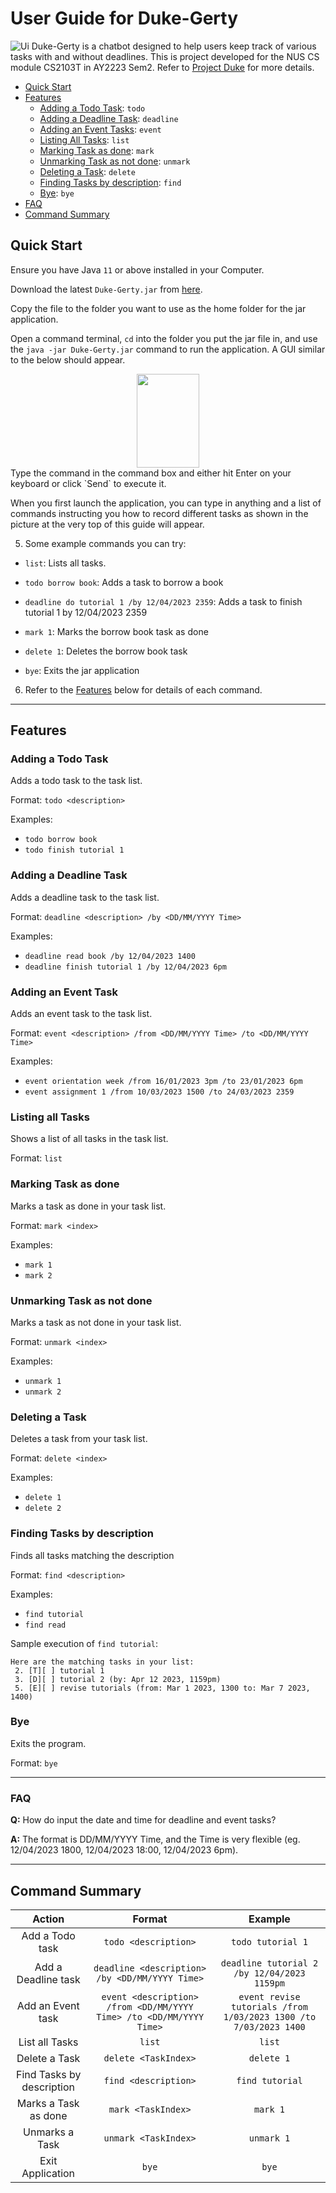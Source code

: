 # User Guide for Duke-Gerty
![Ui](./Ui.png)
Duke-Gerty is a chatbot designed to help users keep track of various tasks with and without deadlines. This is project developed for the NUS CS module CS2103T in AY2223 Sem2. Refer to [Project Duke](https://github.com/nus-cs2103-AY2223S2/ip) for more details.

- [Quick Start](#quick-start)
- [Features](#features)
    * [Adding a Todo Task](#adding-a-todo-task): `todo`
    * [Adding a Deadline Task](#adding-a-deadline-task): `deadline`
    * [Adding an Event Tasks](#adding-an-event-task): `event`
    * [Listing All Tasks](#listing-all-tasks): `list`
    * [Marking Task as done](#marking-task-as-done): `mark`
    * [Unmarking Task as not done](#unmarking-task-as-not-done): `unmark`
    * [Deleting a Task](#deleting-a-task): `delete`
    * [Finding Tasks by description](#finding-tasks-by-description): `find`
    * [Bye](#bye): `bye`
- [FAQ](#faq)
- [Command Summary](#command-summary)

## Quick Start

Ensure you have Java `11` or above installed in your Computer.

Download the latest `Duke-Gerty.jar` from [here](https://github.com/kyueran/ip/releases).

Copy the file to the folder you want to use as the home folder for the jar application.

Open a command terminal, `cd` into the folder you put the jar file in, and use the `java -jar Duke-Gerty.jar` command to run the application.
A GUI similar to the below should appear.
<div align="center">
<img src="./Welcome.png" width="100" height="150">
</div>
Type the command in the command box and either hit Enter on your keyboard or click `Send` to execute it.

When you first launch the application, you can type in anything and a list of commands
instructing you how to record different tasks as shown in the picture at the very top of this guide will appear.

5. Some example commands you can try:

 - `list`: Lists all tasks.


- `todo borrow book`: Adds a task to borrow a book


- `deadline do tutorial 1 /by 12/04/2023 2359`: Adds a task to finish tutorial 1 by 12/04/2023 2359


- `mark 1`: Marks the borrow book task as done


- `delete 1`: Deletes the borrow book task


- `bye`: Exits the jar application

6. Refer to the [Features](#features) below for details of each command.


---

## Features

### Adding a Todo Task

Adds a todo task to the task list.

Format: `todo <description>`

Examples:
- `todo borrow book`
- `todo finish tutorial 1`

### Adding a Deadline Task

Adds a deadline task to the task list.

Format: `deadline <description> /by <DD/MM/YYYY Time>` 

Examples:
- `deadline read book /by 12/04/2023 1400`
- `deadline finish tutorial 1 /by 12/04/2023 6pm`

### Adding an Event Task

Adds an event task to the task list.

Format: `event <description> /from <DD/MM/YYYY Time> /to <DD/MM/YYYY Time>` 

Examples: 
- `event orientation week /from 16/01/2023 3pm /to 23/01/2023 6pm`
- `event assignment 1 /from 10/03/2023 1500 /to 24/03/2023 2359`


### Listing all Tasks

Shows a list of all tasks in the task list.

Format: `list`


### Marking Task as done

Marks a task as done in your task list.

Format: `mark <index>`

Examples: 
- `mark 1`
- `mark 2`


### Unmarking Task as not done

Marks a task as not done in your task list.

Format: `unmark <index>` 

Examples: 
- `unmark 1`
- `unmark 2`

### Deleting a Task

Deletes a task from your task list.

Format: `delete <index>`

Examples:
- `delete 1`
- `delete 2`

### Finding Tasks by description

Finds all tasks matching the description

Format: `find <description>`

Examples:
- `find tutorial`
- `find read`

Sample execution of `find tutorial`:
```
Here are the matching tasks in your list:
 2. [T][ ] tutorial 1
 3. [D][ ] tutorial 2 (by: Apr 12 2023, 1159pm)
 5. [E][ ] revise tutorials (from: Mar 1 2023, 1300 to: Mar 7 2023, 1400)
 ```



### Bye

Exits the program.

Format: `bye`

---

### FAQ
**Q:** How do input the date and time for deadline and event tasks?

**A:** The format is DD/MM/YYYY Time, and the Time is very flexible (eg. 12/04/2023 1800, 12/04/2023 18:00, 12/04/2023 6pm).

---

## Command Summary

|          Action           |                               Format                                |                             Example                             |
|:-------------------------:|:-------------------------------------------------------------------:|:---------------------------------------------------------------:|
|      Add a Todo task      |                        `todo <description>`                         |                        `todo tutorial 1`                        |
|    Add a Deadline task    |           `deadline <description> /by <DD/MM/YYYY Time>`            |           `deadline tutorial 2 /by 12/04/2023 1159pm`           |
|     Add an Event task     | `event <description> /from <DD/MM/YYYY Time> /to <DD/MM/YYYY Time>` | `event revise tutorials /from 1/03/2023 1300 /to 7/03/2023 1400` |
|      List all Tasks       |                               `list`                                |                              `list`                             |
|       Delete a Task       |                        `delete <TaskIndex>`                         |                            `delete 1`                           |
| Find Tasks by description |                        `find <description>`                         |        `find tutorial`  |
|   Marks a Task as done    |                  `mark <TaskIndex>`                   | `mark 1` |
|      Unmarks a Task       |                 `unmark <TaskIndex>`                  | `unmark 1` |
|     Exit Application      |                         `bye`                         | `bye` |
